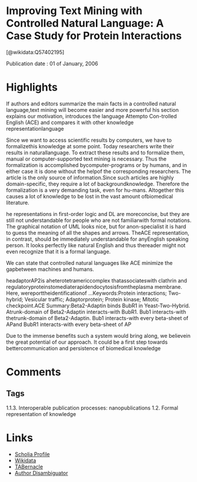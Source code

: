 
Improving Text Mining with Controlled Natural Language: A Case Study for Protein Interactions
=============================================================================================
  
  [@wikidata:Q57402195]  
  
Publication date : 01 of January, 2006  

# Highlights

 If authors and editors summarize the main facts in a controlled natural language,text mining will become easier and more powerful
his section explains our motivation, introduces the language Attempto Con-trolled English (ACE) and compares it  with other  knowledge representationlanguage


Since we want to access scientific results by computers, we have to formalizethis knowledge at some point. Today researchers write their results in naturallanguage. To extract these results and to formalize them, manual or computer-supported text mining is necessary. Thus the formalization is accomplished bycomputer-programs or by humans, and in either case it is done without the helpof the corresponding researchers. The article is the only source of information.Since such articles are highly domain-specific, they require a lot of backgroundknowledge. Therefore the formalization is a very demanding task, even for hu-mans. Altogether this causes a lot of knowledge to be lost in the vast amount ofbiomedical literature.

he representations in first-order logic and DL are moreconcise, but they are still not understandable for people who are not familiarwith formal notations. The graphical notation of UML looks nice, but for anon-specialist it is hard to guess the meaning of all the shapes and arrows. TheACE representation, in contrast, should be immediately understandable for anyEnglish speaking person. It looks perfectly like natural English and thus thereader might not even recognize that it is a formal language.

We can state that controlled natural languages like ACE minimize the gapbetween machines and humans. 

headaptorAP2is  aheterotetramericcomplex thatassociateswith clathrin  and  regulatoryproteinstomediaterapidendocytosisfromtheplasma membrane. Here, wereporttheidentificationof ...Keywords:Protein interactions;  Two-hybrid;  Vesicular traffic;  Adaptorprotein; Protein kinase; Mitotic checkpoint.ACE Summary:Beta2-Adaptin binds BubR1 in Yeast-Two-Hybrid. Atrunk-domain of Beta2-Adaptin interacts-with BubR1. Bub1 interacts-with thetrunk-domain of Beta2-Adaptin. Bub1 interacts-with every beta-sheet of APand BubR1 interacts-with every beta-sheet of AP

Due to the immense benefits such a system would bring along, we believein the great potential of our approach. It could be a first step towards bettercommunication and persistence of biomedical knowledge


# Comments

## Tags


1.1.3. Interoperable publication processes: nanopublications
1.2. Formal representation of knowledge



# Links
  
 * [Scholia Profile](https://scholia.toolforge.org/work/Q57402195)  
 * [Wikidata](https://www.wikidata.org/wiki/Q57402195)  
 * [TABernacle](https://tabernacle.toolforge.org/?#/tab/manual/Q57402195/P921%3BP4510)  
 * [Author Disambiguator](https://author-disambiguator.toolforge.org/work_item_oauth.php?id=Q57402195&batch_id=&match=1&author_list_id=&doit=Get+author+links+for+work)  
